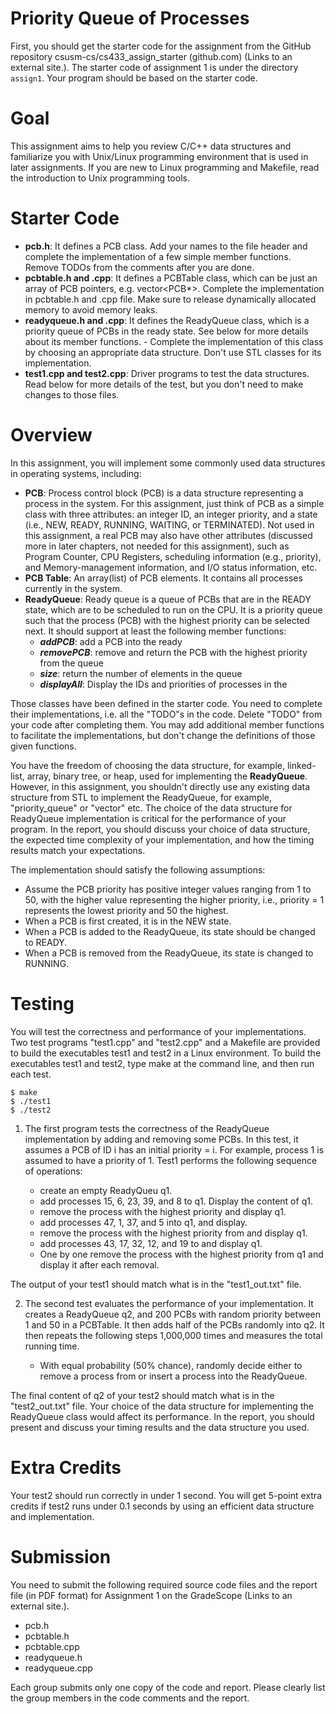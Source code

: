# Priority Queue of Processes 
First, you should get the starter code for the assignment from the GitHub repository csusm-cs/cs433_assign_starter (github.com) (Links to an external site.). The starter code of assignment 1 is under the directory `assign1`. Your program should be based on the starter code. 
# Goal
This assignment aims to help you review C/C++ data structures and familiarize you with Unix/Linux programming environment that is used in later assignments. If you are new to Linux programming and Makefile, read the introduction to Unix programming tools.
# Starter Code
- **pcb.h**: It defines a PCB class. Add your names to the file header and complete the implementation of a few simple member functions. Remove TODOs from the comments after you are done.
- **pcbtable.h and .cpp**: It defines a PCBTable class, which can be just an array of PCB pointers, e.g. vector<PCB*>. Complete the implementation in pcbtable.h and .cpp file. Make sure to release dynamically allocated memory to avoid memory leaks.
- **readyqueue.h and .cpp**: It defines the ReadyQueue class, which is a priority queue of PCBs in the ready state. See below for more details about its member functions. - Complete the implementation of this class by choosing an appropriate data structure. Don't use STL classes for its implementation.
- **test1.cpp and test2.cpp**: Driver programs to test the data structures. Read below for more details of the test, but you don't need to make changes to those files. 
# Overview
In this assignment, you will implement some commonly used data structures in operating systems, including:
- **PCB**: Process control block (PCB) is a data structure representing a process in the system. For this assignment, just think of PCB as a simple class with three attributes: an integer ID, an integer priority, and a state (i.e., NEW, READY, RUNNING, WAITING, or TERMINATED). Not used in this assignment, a real PCB may also have other attributes (discussed more in later chapters, not needed for this assignment), such as Program Counter, CPU Registers, scheduling information (e.g., priority), and Memory-management information, and I/O status information, etc.
- **PCB Table**: An array(list) of PCB elements. It contains all processes currently in the system.
- **ReadyQueue**: Ready queue is a queue of PCBs that are in the READY state, which are to be scheduled to run on the CPU. It is a priority queue such that the process (PCB) with the highest priority can be selected next. It should support at least the following member functions:
  - ***addPCB***: add a PCB into the ready
  - ***removePCB***: remove and return the PCB with the highest priority from the queue
  - ***size***: return the number of elements in the queue
  - ***displayAll***: Display the IDs and priorities of processes in the

Those classes have been defined in the starter code. You need to complete their implementations, i.e. all the "TODO"s in the code. Delete "TODO" from your code after completing them. You may add additional member functions to facilitate the implementations, but don't change the definitions of those given functions.  

You have the freedom of choosing the data structure, for example, linked-list, array, binary tree, or heap, used for implementing the **ReadyQueue**. However, in this assignment, you shouldn't directly use any existing data structure from STL to implement the ReadyQueue, for example, "priority_queue" or "vector" etc. The choice of the data structure for ReadyQueue implementation is critical for the performance of your program. In the report, you should discuss your choice of data structure, the expected time complexity of your implementation, and how the timing results match your expectations.

The implementation should satisfy the following assumptions:

  - Assume the PCB priority has positive integer values ranging from 1 to 50, with the higher value representing the higher priority, i.e., priority = 1 represents the lowest priority and 50 the highest.
  - When a PCB is first created, it is in the NEW state.
  - When a PCB is added to the ReadyQueue, its state should be changed to READY.
  - When a PCB is removed from the ReadyQueue, its state is changed to RUNNING.
# Testing
You will test the correctness and performance of your implementations. Two test programs "test1.cpp" and "test2.cpp" and a Makefile are provided to build the executables test1 and test2 in a Linux environment. To build the executables test1 and test2, type make at the command line, and then run each test.

    $ make
    $ ./test1
    $ ./test2

1. The first program tests the correctness of the ReadyQueue implementation by adding and removing some PCBs. In this test, it assumes a PCB of ID i has an initial priority = i. For example, process 1 is assumed to have a priority of 1. Test1 performs the following sequence of operations:

    - create an empty ReadyQueu q1.
    - add processes 15, 6, 23, 39, and 8 to q1. Display the content of q1.
    - remove the process with the highest priority and display q1.
    - add processes 47, 1, 37, and 5 into q1, and display.
    - remove the process with the highest priority from and display q1.
    - add processes 43, 17, 32, 12, and 19 to and display q1.
    - One by one remove the process with the highest priority from q1 and display it after each removal.

The output of your test1 should match what is in the "test1_out.txt" file.

2. The second test evaluates the performance of your implementation. It creates a ReadyQueue q2, and 200 PCBs with random priority between 1 and 50 in a PCBTable. It then adds half of the PCBs randomly into q2. It then repeats the following steps 1,000,000 times and measures the total running time.

    - With equal probability (50% chance), randomly decide either to remove a process from or insert a process into the ReadyQueue.

The final content of q2 of your test2 should match what is in the "test2_out.txt" file. Your choice of the data structure for implementing the ReadyQueue class would affect its performance. In the report, you should present and discuss your timing results and the data structure you used.

# Extra Credits
Your test2 should run correctly in under 1 second.  You will get 5-point extra credits if test2 runs under 0.1 seconds by using an efficient data structure and implementation.

# Submission
You need to submit the following required source code files and the report file (in PDF format) for Assignment 1 on the GradeScope (Links to an external site.). 

- pcb.h
- pcbtable.h
- pcbtable.cpp
- readyqueue.h
- readyqueue.cpp

Each group submits only one copy of the code and report. Please clearly list the group members in the code comments and the report.
